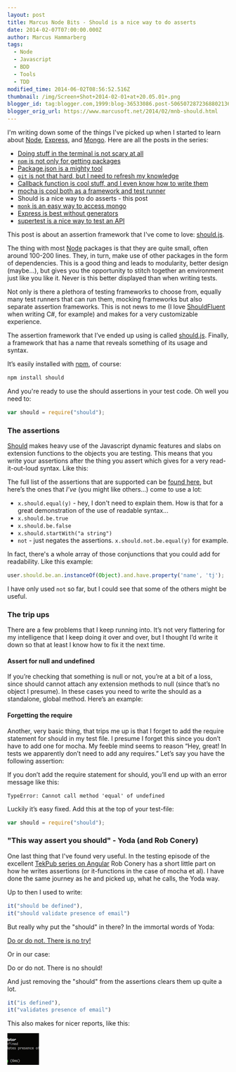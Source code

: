 ```yaml
---
layout: post
title: Marcus Node Bits - Should is a nice way to do asserts
date: 2014-02-07T07:00:00.000Z
author: Marcus Hammarberg
tags:
  - Node
  - Javascript
  - BDD
  - Tools
  - TDD
modified_time: 2014-06-02T08:56:52.516Z
thumbnail: /img/Screen+Shot+2014-02-01+at+20.05.01+.png
blogger_id: tag:blogger.com,1999:blog-36533086.post-5065072872368802136
blogger_orig_url: https://www.marcusoft.net/2014/02/mnb-should.html
---
```


I'm writing down some of the things I've picked up when I started to learn about [Node](http://nodejs.org/), [Express](http://expressjs.com/), and [Mongo](http://www.mongodb.org/). Here are all the posts in the series:

- [Doing stuff in the terminal is not scary at all](https://www.marcusoft.net/2014/02/mnb-terminal.html)
- [`npm` is not only for getting packages](https://www.marcusoft.net/2014/02/mnb-npm.html)
- [Package.json is a mighty tool](https://www.marcusoft.net/2014/02/mnb-packagejson.html)
- [`git` is not that hard, but I need to refresh my knowledge](https://www.marcusoft.net/2014/02/mnb-git.html)
- [Callback function is cool stuff, and I even know how to write them](https://www.marcusoft.net/2014/02/mnb-callbacks.html)
- [mocha is cool both as a framework and test runner](https://www.marcusoft.net/2014/02/mnb-mocha.html)
- Should is a nice way to do asserts - this post
- [`monk` is an easy way to access mongo](https://www.marcusoft.net/2014/02/mnb-monk.html)
- [Express is best without generators](https://www.marcusoft.net/2014/02/mnb-express.html)
- [supertest is a nice way to test an API](https://www.marcusoft.net/2014/02/mnb-supertest.html)

This post is about an assertion framework that I've come to love: [should.js](https://github.com/visionmedia/should.js).

The thing with most [Node](http://nodejs.org/) packages is that they are quite small, often around 100-200 lines. They, in turn, make use of other packages in the form of dependencies. This is a good thing and leads to modularity, better design (maybe…), but gives you the opportunity to stitch together an environment just like you like it. Never is this better displayed than when writing tests.

Not only is there a plethora of testing frameworks to choose from, equally many test runners that can run them, mocking frameworks but also separate assertion frameworks. This is not news to me (I love [ShouldFluent](https://github.com/erichexter/Should) when writing C#, for example) and makes for a very customizable experience.

The assertion framework that I’ve ended up using is called [should.js](https://github.com/visionmedia/should.js). Finally, a framework that has a name that reveals something of its usage and syntax.

It’s easily installed with [npm](https://npmjs.org/), of course:

```bash
npm install should
```

And you're ready to use the should assertions in your test code. Oh well you need to:

```javascript
var should = require("should");
```

### The assertions

[Should](https://github.com/visionmedia/should.js) makes heavy use of the Javascript dynamic features and slabs on extension functions to the objects you are testing. This means that you write your assertions after the thing you assert which gives for a very read-it-out-loud syntax. Like this:

The full list of the assertions that are supported can be [found here](https://github.com/visionmedia/should.js/), but here’s the ones that *I’ve* (you might like others...) come to use a lot:

- `x.should.equal(y)` - hey, I don't need to explain them. How is that for a great demonstration of the use of readable syntax...
- `x.should.be.true`
- `x.should.be.false`
- `x.should.startWith("a string")`
- `not` - just negates the assertions. `x.should.not.be.equal(y)` for example.

In fact, there's a whole array of those conjunctions that you could add for readability. Like this example:

```javascript
user.should.be.an.instanceOf(Object).and.have.property('name', 'tj');
```

I have only used `not` so far, but I could see that some of the others might be useful.

### The trip ups

There are a few problems that I keep running into. It’s not very flattering for my intelligence that I keep doing it over and over, but I thought I’d write it down so that at least I know how to fix it the next time.

#### Assert for null and undefined

If you’re checking that something is null or not, you’re at a bit of a loss, since should cannot attach any extension methods to null (since that’s no object I presume). In these cases you need to write the should as a standalone, global method. Here’s an example:

#### Forgetting the require

Another, very basic thing, that trips me up is that I forget to add the require statement for should in my test file. I presume I forget this since you don’t have to add one for mocha. My feeble mind seems to reason “Hey, great! In tests we apparently don’t need to add any requires.” Let’s say you have the following assertion:

If you don’t add the require statement for should, you’ll end up with an error message like this:

```plaintext
TypeError: Cannot call method 'equal' of undefined
```

Luckily it’s easy fixed. Add this at the top of your test-file:

```javascript
var should = require("should");
```

### "This way assert you should" - Yoda (and Rob Conery)

One last thing that I've found very useful. In the testing episode of the excellent [TekPub series on Angular](http://tekpub.com/products/angular) Rob Conery has a short little part on how he writes assertions (or it-functions in the case of mocha et al). I have done the same journey as he and picked up, what he calls, the Yoda way.

Up to then I used to write:

```javascript
it("should be defined"),
it("should validate presence of email")
```

But really why put the "should" in there? In the immortal words of Yoda:

[Do or do not. There is no try!](http://www.youtube.com/watch?v=BQ4yd2W50No)

Or in our case:

Do or do not. There is no should!

And just removing the "should" from the assertions clears them up quite a lot.

```javascript
it("is defined"),
it("validates presence of email")
```

This also makes for nicer reports, like this:

![Thumbnail](/img/Screen+Shot+2014-02-01+at+20.05.01+.png)
